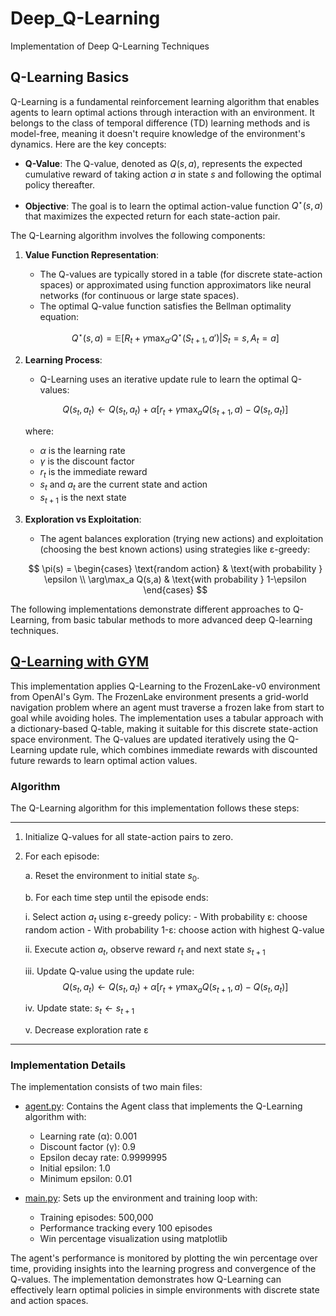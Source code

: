 # Deep_Q-Learning

Implementation of Deep Q-Learning Techniques

## Q-Learning Basics

Q-Learning is a fundamental reinforcement learning algorithm that enables agents to learn optimal actions through interaction with an environment. It belongs to the class of temporal difference (TD) learning methods and is model-free, meaning it doesn't require knowledge of the environment's dynamics. Here are the key concepts:

- **Q-Value**: The Q-value, denoted as $Q(s,a)$, represents the expected cumulative reward of taking action $a$ in state $s$ and following the optimal policy thereafter.

- **Objective**: The goal is to learn the optimal action-value function $Q^\star(s,a)$ that maximizes the expected return for each state-action pair.

The Q-Learning algorithm involves the following components:

1. **Value Function Representation**:

   - The Q-values are typically stored in a table (for discrete state-action spaces) or approximated using function approximators like neural networks (for continuous or large state spaces).
   - The optimal Q-value function satisfies the Bellman optimality equation:

   $$Q^\star(s,a) = \mathbb{E}[R_t + \gamma \max_{a'} Q^\star(S_{t+1}, a') | S_t = s, A_t = a]$$

2. **Learning Process**:

   - Q-Learning uses an iterative update rule to learn the optimal Q-values:

   $$Q(s_t, a_t) \leftarrow Q(s_t, a_t) + \alpha [r_t + \gamma \max_a Q(s_{t+1}, a) - Q(s_t, a_t)]$$

   where:

   - $\alpha$ is the learning rate
   - $\gamma$ is the discount factor
   - $r_t$ is the immediate reward
   - $s_t$ and $a_t$ are the current state and action
   - $s_{t+1}$ is the next state

3. **Exploration vs Exploitation**:

   - The agent balances exploration (trying new actions) and exploitation (choosing the best known actions) using strategies like ε-greedy:

   $$
   \pi(s) = \begin{cases}
   \text{random action} & \text{with probability } \epsilon \\
   \arg\max_a Q(s,a) & \text{with probability } 1-\epsilon
   \end{cases}
   $$

The following implementations demonstrate different approaches to Q-Learning, from basic tabular methods to more advanced deep Q-learning techniques.

## [Q-Learning with GYM](Q-Learning%20with%20GYM)

This implementation applies Q-Learning to the FrozenLake-v0 environment from OpenAI's Gym. The FrozenLake environment presents a grid-world navigation problem where an agent must traverse a frozen lake from start to goal while avoiding holes. The implementation uses a tabular approach with a dictionary-based Q-table, making it suitable for this discrete state-action space environment. The Q-values are updated iteratively using the Q-Learning update rule, which combines immediate rewards with discounted future rewards to learn optimal action values.

### Algorithm

The Q-Learning algorithm for this implementation follows these steps:

---

1. Initialize Q-values for all state-action pairs to zero.
2. For each episode:

   a. Reset the environment to initial state $s_0$.

   b. For each time step until the episode ends:

   i. Select action $a_t$ using ε-greedy policy: - With probability ε: choose random action - With probability 1-ε: choose action with highest Q-value

   ii. Execute action $a_t$, observe reward $r_t$ and next state $s_{t+1}$

   iii. Update Q-value using the update rule:
   $$Q(s_t, a_t) \leftarrow Q(s_t, a_t) + \alpha [r_t + \gamma \max_a Q(s_{t+1}, a) - Q(s_t, a_t)]$$

   iv. Update state: $s_t \leftarrow s_{t+1}$

   v. Decrease exploration rate ε

---

### Implementation Details

The implementation consists of two main files:

- [agent.py](Q-Learning%20with%20GYM/agent.py): Contains the Agent class that implements the Q-Learning algorithm with:

  - Learning rate (α): 0.001
  - Discount factor (γ): 0.9
  - Epsilon decay rate: 0.9999995
  - Initial epsilon: 1.0
  - Minimum epsilon: 0.01

- [main.py](Q-Learning%20with%20GYM/main.py): Sets up the environment and training loop with:
  - Training episodes: 500,000
  - Performance tracking every 100 episodes
  - Win percentage visualization using matplotlib

The agent's performance is monitored by plotting the win percentage over time, providing insights into the learning progress and convergence of the Q-values. The implementation demonstrates how Q-Learning can effectively learn optimal policies in simple environments with discrete state and action spaces.
